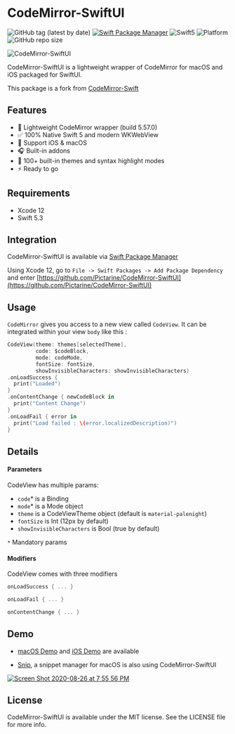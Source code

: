 CodeMirror-SwiftUI
==================

![GitHub tag (latest by date)](https://img.shields.io/github/v/tag/Pictarine/CodeMirror-SwiftUI)
[![Swift Package Manager](https://img.shields.io/badge/SPM-Compatible-brightgreen.svg?style=flat)](https://swift.org/package-manager)
![Swift5](https://img.shields.io/badge/Swift-5-orange.svg)
![Platform](https://img.shields.io/badge/platform-iOS|macOS-blue.svg?style=flat)
![GitHub repo size](https://img.shields.io/github/repo-size/Pictarine/CodeMirror-SwiftUI)


![CodeMirror-SwiftUI](https://user-images.githubusercontent.com/1506323/91988828-08cbab80-ed30-11ea-9d6f-1ae9660b9796.png)


CodeMirror-SwiftUI is a lightweight wrapper of CodeMirror for macOS and iOS packaged for SwiftUI. 

This package is a fork from [CodeMirror-Swift](https://github.com/ProxymanApp/CodeMirror-Swift)

## Features
- 🍭 Lightweight CodeMirror wrapper (build 5.57.0)
- ✅ 100% Native Swift 5 and modern WKWebView
- 👑 Support iOS & macOS
- 🎧 Built-in addons
- 📕 100+ built-in themes and syntax highlight modes
- ⚡️ Ready to go


## Requirements

- Xcode 12
- Swift 5.3


## Integration

CodeMirror-SwiftUI is available via [Swift Package Manager](https://swift.org/package-manager/)

Using Xcode 12, go to `File -> Swift Packages -> Add Package Dependency` and enter [https://github.com/Pictarine/CodeMirror-SwiftUI](https://github.com/Pictarine/CodeMirror-SwiftUI)

## Usage 

`CodeMirror` gives you access to a new view called `CodeView`. It can be integrated within your view `body` like this : 

```swift
CodeView(theme: themes[selectedTheme],
         code: $codeBlock,
         mode: codeMode,
         fontSize: fontSize,
         showInvisibleCharacters: showInvisibleCharacters)
.onLoadSuccess {
  print("Loaded")
}
.onContentChange { newCodeBlock in
  print("Content Change")
}
.onLoadFail { error in
  print("Load failed : \(error.localizedDescription)")
}
```

## Details


#### Parameters

CodeView has multiple params:

- `code`* is a Binding<String>
- `mode`* is a Mode object
- `theme` is a CodeViewTheme object (default is `material-palenight`)
- `fontSize` is Int (12px by default)
- `showInvisibleCharacters` is Bool (true by default)

`*` Mandatory params


#### Modifiers 

CodeView comes with three modifiers 

```swift
onLoadSuccess { ... }
```

```swift
onLoadFail { ... }
```
```swift
onContentChange { ... }
```

## Demo 

- [macOS Demo](https://github.com/Pictarine/CodeMirror-SwiftUI/tree/master/Demo-macOS) and [iOS Demo](https://github.com/Pictarine/CodeMirror-SwiftUI/tree/master/Demo-iOS) are available 

- [Snip](https://github.com/Pictarine/macos-snippets), a snippet manager for macOS is also using CodeMirror-SwiftUI

[![Screen Shot 2020-08-26 at 7 55 56 PM](https://user-images.githubusercontent.com/1506323/91417795-97808a00-e851-11ea-8100-c9d2b075b59d.png)](https://github.com/Pictarine/macos-snippets)


## License

CodeMirror-SwiftUI is available under the MIT license. See the LICENSE file for more info.


